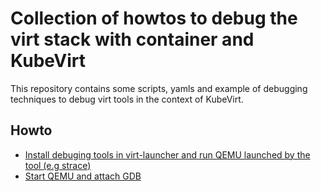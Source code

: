 # Collection of howtos to debug the virt stack with container and KubeVirt

This repository contains some scripts, yamls and example of debugging techniques
to debug virt tools in the context of KubeVirt.

## Howto
* [Install debuging tools in virt-launcher and run QEMU launched by the tool (e.g strace)](kubevirt-demo-strace)
* [Start QEMU and attach GDB](kubevirt-demo-gdb)
